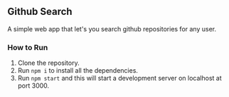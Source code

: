 ## Github Search

A simple web app that let's you search github repositories for any user.

### How to Run

1. Clone the repository.
2. Run `npm i` to install all the dependencies.
3. Run `npm start` and this will start a development server on localhost at port 3000.
   
   